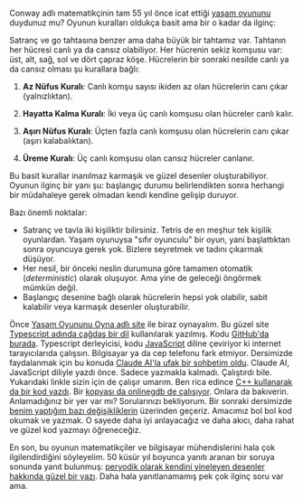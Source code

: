Conway adlı matematikçinin tam 55 yıl önce icat ettiği [yaşam oyununu](https://en.wikipedia.org/wiki/Conway%27s_Game_of_Life) duydunuz mu? Oyunun kuralları oldukça basit ama bir o kadar da ilginç:

Satranç ve go tahtasına benzer ama daha büyük bir tahtamız var. Tahtanın her hücresi canlı ya da cansız olabiliyor. Her hücrenin sekiz komşusu var: üst, alt, sağ, sol ve dört çapraz köşe. Hücrelerin bir sonraki nesilde canlı ya da cansız olması şu kurallara bağlı:

1. **Az Nüfus Kuralı**: Canlı komşu sayısı ikiden az olan hücrelerin canı çıkar (yalnızlıktan).

2. **Hayatta Kalma Kuralı**: İki veya üç canlı komşusu olan hücreler canlı kalır.

3. **Aşırı Nüfus Kuralı**: Üçten fazla canlı komşusu olan hücrelerin canı çıkar (aşırı kalabalıktan).

4. **Üreme Kuralı**: Üç canlı komşusu olan cansız hücreler canlanır.

Bu basit kurallar inanılmaz karmaşık ve güzel desenler oluşturabiliyor. Oyunun ilginç bir yanı şu: başlangıç durumu belirlendikten sonra herhangi bir müdahaleye gerek olmadan kendi kendine gelişip duruyor. 

Bazı önemli noktalar:
- Satranç ve tavla iki kişiliktir bilirsiniz. Tetris de en meşhur tek kişilik oyunlardan. Yaşam oyunuysa "sıfır oyunculu" bir oyun, yani başlattıktan sonra oyuncuya gerek yok. Bizlere seyretmek ve tadını çıkarmak düşüyor. 
- Her nesil, bir önceki neslin durumuna göre tamamen otomatik (*deterministic*) olarak oluşuyor. Ama yine de geleceği öngörmek mümkün değil.
- Başlangıç desenine bağlı olarak hücrelerin hepsi yok olabilir, sabit kalabilir veya karmaşık desenler oluşturabilir.

Önce [Yaşam Oyununu Oyna adlı site](https://playgameoflife.com/) ile biraz oynayalım. Bu güzel site [Typescript adında çağdaş bir dil](https://www.typescriptlang.org/) kullanılarak yazılmış. Kodu [GitHub'da burada](https://github.com/edwinm/game-of-life). Typescript derleyicisi, kodu [JavaScript](https://javascript.info/) diline çeviriyor ki internet tarayıcılarıda çalışsın. Bilgisayar ya da cep telefonu fark etmiyor. Dersimizde faydalanmak için bu konuda [Claude AI'la ufak bir sohbetim oldu](https://claude.ai/share/aed4d16b-c62e-4547-bc4f-7e7e86bf3a65). Claude AI, JavaScript diliyle yazdı önce. Sadece yazmakla kalmadı. Çalıştırdı bile. Yukarıdaki linkle sizin için de çalışır umarım. Ben rica edince [C++ kullanarak da bir kod yazdı](https://claude.site/artifacts/0bca8176-6704-4410-96d7-29dc830d5c64). Bir [kopyası da onlinegdb de çalışıyor](https://onlinegdb.com/UsaBsUrIZ). Onlara da bakıverin. Anlamadığınız bir yer var mı? Sorularınızı bekliyorum. Bir sonraki dersimizde [benim yaptığım bazı değişikliklerin](https://onlinegdb.com/9nOi2LmtO) üzerinden geçeriz. Amacımız bol bol kod okumak ve yazmak. O sayede daha iyi anlayacağız ve daha akıcı, daha rahat ve güzel kod yazmayı öğreneceğiz.

En son, bu oyunun matematikçiler ve bilgisayar mühendislerini hala çok ilgilendirdiğini söyleyelim. 50 küsür yıl boyunca yanıtı aranan bir soruya sonunda yanıt bulunmuş: [peryodik olarak kendini yineleyen desenler hakkında güzel bir yazı](https://www.quantamagazine.org/maths-game-of-life-reveals-long-sought-repeating-patterns-20240118). Daha hala yanıtlanamamış pek çok ilginç soru var ama.
